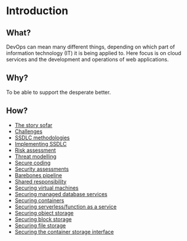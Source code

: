 # Introduction

## What?

DevOps can mean many different things, depending on which part of information technology (IT) it is being applied to. Here focus is on cloud services and the development and operations of web applications.

## Why?

To be able to support the desperate better.

## How?

* [The story sofar](story.md)
* [Challenges](challenges.md)
* [SSDLC methodologies](methodologies.md)
* [Implementing SSDLC](implement.md)
* [Risk assessment](risk-assessment.md)
* [Threat modelling](threat-model.md)
* [Secure coding](coding.md)
* [Security assessments](sec-assessment.md)
* [Barebones pipeline](barebones.md)
* [Shared responsibility](shared.md)
* [Securing virtual machines](vms.md)
* [Securing managed database services](db-services.md)
* [Securing containers](containers.md)
* [Securing serverless/function as a service](functions.md)
* [Securing object storage](object.md)
* [Securing block storage](block.md)
* [Securing file storage](file.md)
* [Securing the container storage interface](csi.md)
